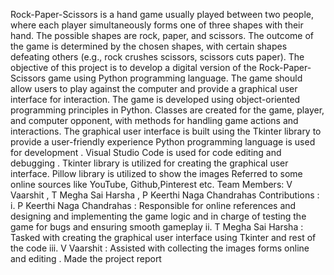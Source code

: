 Rock-Paper-Scissors is a hand game usually played between two people, where each player simultaneously forms one of three shapes with their hand. The possible shapes are rock, paper, and scissors. The outcome of the game is determined by the chosen shapes, with certain shapes defeating others (e.g., rock crushes scissors, scissors cuts paper).
The objective of this project is to develop a digital version of the Rock-Paper-Scissors game using Python programming language. The game should allow users to play against the computer and provide a graphical user interface for interaction.
The game is developed using object-oriented programming principles in Python. Classes are created for the game, player, and computer opponent, with methods for handling game actions and interactions. The graphical user interface is built using the Tkinter library to provide a user-friendly experience
Python programming language is used for development . Visual Studio Code is used for code editing and debugging . Tkinter library is utilized for creating the graphical user interface. Pillow library is utilized to show the images
Referred to some online sources like YouTube, Github,Pinterest etc.
Team Members: V Vaarshit , T Megha Sai Harsha , P Keerthi Naga Chandrahas
Contributions :                                                                                                                                                      i. P Keerthi Naga Chandrahas : Responsible for online references and designing and implementing the game logic and in charge of testing the game for bugs and ensuring smooth gameplay                                                                                                                                                     ii. T Megha Sai Harsha : Tasked with creating the graphical user interface using Tkinter and rest of the code                                                          iii. V Vaarshit : Assisted with collecting the images forms online and editing . Made the project report
